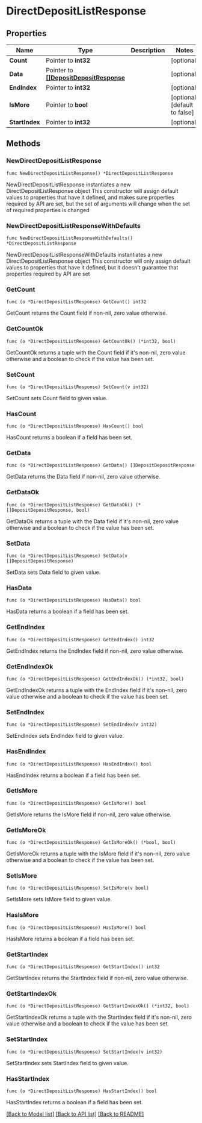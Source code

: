 # DirectDepositListResponse

## Properties

Name | Type | Description | Notes
------------ | ------------- | ------------- | -------------
**Count** | Pointer to **int32** |  | [optional] 
**Data** | Pointer to [**[]DepositDepositResponse**](DepositDepositResponse.md) |  | [optional] 
**EndIndex** | Pointer to **int32** |  | [optional] 
**IsMore** | Pointer to **bool** |  | [optional] [default to false]
**StartIndex** | Pointer to **int32** |  | [optional] 

## Methods

### NewDirectDepositListResponse

`func NewDirectDepositListResponse() *DirectDepositListResponse`

NewDirectDepositListResponse instantiates a new DirectDepositListResponse object
This constructor will assign default values to properties that have it defined,
and makes sure properties required by API are set, but the set of arguments
will change when the set of required properties is changed

### NewDirectDepositListResponseWithDefaults

`func NewDirectDepositListResponseWithDefaults() *DirectDepositListResponse`

NewDirectDepositListResponseWithDefaults instantiates a new DirectDepositListResponse object
This constructor will only assign default values to properties that have it defined,
but it doesn't guarantee that properties required by API are set

### GetCount

`func (o *DirectDepositListResponse) GetCount() int32`

GetCount returns the Count field if non-nil, zero value otherwise.

### GetCountOk

`func (o *DirectDepositListResponse) GetCountOk() (*int32, bool)`

GetCountOk returns a tuple with the Count field if it's non-nil, zero value otherwise
and a boolean to check if the value has been set.

### SetCount

`func (o *DirectDepositListResponse) SetCount(v int32)`

SetCount sets Count field to given value.

### HasCount

`func (o *DirectDepositListResponse) HasCount() bool`

HasCount returns a boolean if a field has been set.

### GetData

`func (o *DirectDepositListResponse) GetData() []DepositDepositResponse`

GetData returns the Data field if non-nil, zero value otherwise.

### GetDataOk

`func (o *DirectDepositListResponse) GetDataOk() (*[]DepositDepositResponse, bool)`

GetDataOk returns a tuple with the Data field if it's non-nil, zero value otherwise
and a boolean to check if the value has been set.

### SetData

`func (o *DirectDepositListResponse) SetData(v []DepositDepositResponse)`

SetData sets Data field to given value.

### HasData

`func (o *DirectDepositListResponse) HasData() bool`

HasData returns a boolean if a field has been set.

### GetEndIndex

`func (o *DirectDepositListResponse) GetEndIndex() int32`

GetEndIndex returns the EndIndex field if non-nil, zero value otherwise.

### GetEndIndexOk

`func (o *DirectDepositListResponse) GetEndIndexOk() (*int32, bool)`

GetEndIndexOk returns a tuple with the EndIndex field if it's non-nil, zero value otherwise
and a boolean to check if the value has been set.

### SetEndIndex

`func (o *DirectDepositListResponse) SetEndIndex(v int32)`

SetEndIndex sets EndIndex field to given value.

### HasEndIndex

`func (o *DirectDepositListResponse) HasEndIndex() bool`

HasEndIndex returns a boolean if a field has been set.

### GetIsMore

`func (o *DirectDepositListResponse) GetIsMore() bool`

GetIsMore returns the IsMore field if non-nil, zero value otherwise.

### GetIsMoreOk

`func (o *DirectDepositListResponse) GetIsMoreOk() (*bool, bool)`

GetIsMoreOk returns a tuple with the IsMore field if it's non-nil, zero value otherwise
and a boolean to check if the value has been set.

### SetIsMore

`func (o *DirectDepositListResponse) SetIsMore(v bool)`

SetIsMore sets IsMore field to given value.

### HasIsMore

`func (o *DirectDepositListResponse) HasIsMore() bool`

HasIsMore returns a boolean if a field has been set.

### GetStartIndex

`func (o *DirectDepositListResponse) GetStartIndex() int32`

GetStartIndex returns the StartIndex field if non-nil, zero value otherwise.

### GetStartIndexOk

`func (o *DirectDepositListResponse) GetStartIndexOk() (*int32, bool)`

GetStartIndexOk returns a tuple with the StartIndex field if it's non-nil, zero value otherwise
and a boolean to check if the value has been set.

### SetStartIndex

`func (o *DirectDepositListResponse) SetStartIndex(v int32)`

SetStartIndex sets StartIndex field to given value.

### HasStartIndex

`func (o *DirectDepositListResponse) HasStartIndex() bool`

HasStartIndex returns a boolean if a field has been set.


[[Back to Model list]](../README.md#documentation-for-models) [[Back to API list]](../README.md#documentation-for-api-endpoints) [[Back to README]](../README.md)


